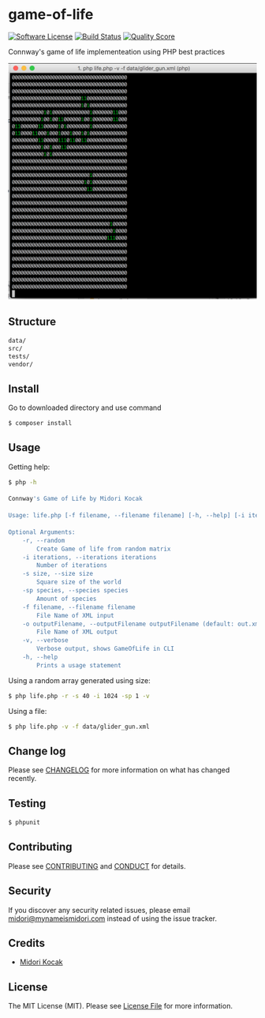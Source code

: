 # game-of-life

[![Software License][ico-license]](LICENSE.md)
[![Build Status][ico-travis]][link-travis]
[![Quality Score][ico-code-quality]][link-code-quality]

Connway's game of life implementeation using PHP best practices

![Screenshot](screenshot.png)

## Structure

```     
data/
src/
tests/
vendor/
```


## Install

Go to downloaded directory and use command

``` bash
$ composer install
```

## Usage

Getting help:
``` bash
$ php -h

Connway's Game of Life by Midori Kocak

Usage: life.php [-f filename, --filename filename] [-h, --help] [-i iterations, --iterations iterations] [-o outputFilename, --outputFilename outputFilename (default: out.xml)] [-r, --random] [-s size, --size size] [-sp species, --species species] [-v, --verbose]

Optional Arguments:
	-r, --random
		Create Game of life from random matrix
	-i iterations, --iterations iterations
		Number of iterations
	-s size, --size size
		Square size of the world
	-sp species, --species species
		Amount of species
	-f filename, --filename filename
		File Name of XML input
	-o outputFilename, --outputFilename outputFilename (default: out.xml)
		File Name of XML output
	-v, --verbose
		Verbose output, shows GameOfLife in CLI
	-h, --help
		Prints a usage statement
```


Using a random array generated using size:
``` bash
$ php life.php -r -s 40 -i 1024 -sp 1 -v
```

Using a file:

``` bash
$ php life.php -v -f data/glider_gun.xml
```

## Change log

Please see [CHANGELOG](CHANGELOG.md) for more information on what has changed recently.

## Testing

``` bash
$ phpunit
```

## Contributing

Please see [CONTRIBUTING](CONTRIBUTING.md) and [CONDUCT](CONDUCT.md) for details.

## Security

If you discover any security related issues, please email midori@mynameismidori.com instead of using the issue tracker.

## Credits

- [Midori Kocak][link-author]

## License

The MIT License (MIT). Please see [License File](LICENSE.md) for more information.

[ico-license]: https://img.shields.io/badge/license-MIT-brightgreen.svg?style=flat-square
[ico-travis]: https://img.shields.io/travis/midorikocak/php-test-gol/master.svg?style=flat-square
[ico-scrutinizer]: https://img.shields.io/scrutinizer/coverage/g/midorikocak/php-test-gol.svg?style=flat-square
[ico-code-quality]: https://scrutinizer-ci.com/g/midorikocak/php-test-gol/badges/quality-score.png?b=master
[ico-downloads]: https://img.shields.io/packagist/dt/midorikocak/php-test-gol.svg?style=flat-square

[link-travis]: https://travis-ci.org/midorikocak/php-test-gol
[link-scrutinizer]: https://scrutinizer-ci.com/g/midorikocak/php-test-gol/code-structure
[link-code-quality]: https://scrutinizer-ci.com/g/midorikocak/php-test-gol
[link-downloads]: https://packagist.org/packages/midorikocak/php-test-gol
[link-author]: https://github.com/midorikocak
